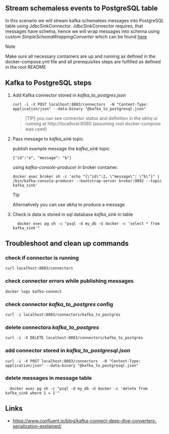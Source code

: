 ## Stream schemaless events to PostgreSQL table

In this scenario we will stream kafka schemaless messages into PostgreSQL table using JdbcSinkConnector.
JdbcSinkConnector requires, that messages have schema, hence we will wrap messages 
into schema using custom *SimpleSchemaWrappingConverter* which can be found [here](https://github.com/tomaszkubacki/schema_wrapping)

>[!NOTE]
> Make sure all necessary containers are up and running as defined in the docker-compose.yml file
> and all prerequisites steps are fulfilled as defined in the root README

## Kafka to PostgreSQL steps

1. Add Kafka connector stored in *kafka_to_postgres.json*
 
   ```shell
   curl -i -X POST localhost:8083/connectors  -H "Content-Type: application/json" --data-binary "@kafka_to_postgresql.json"
   ```
   > [TIP]
   > you can see connector status and definition in the *akhq* ui
   > running at http://localhost:8080 (assuming root docker-compose was used)

2. Pass message to *kafka_sink* topic

   publish example message the *kafka_sink* topic
   ```
   {"id":"a", "message": "b"}
   ```

   using *kafka-console-producer* in broker container.

   ```shell
   docker exec broker sh -c 'echo "{\"id\":2, \"message\": \"b\"}" | /bin/kafka-console-producer --bootstrap-server broker:9092 --topic kafka_sink'
   ```
  
   > [!TIP]
   > Alternatively you can use *akhq* to produce a message

3. Check is data is stored in sql database *kafka_sink* in table

   ```shell
     docker exec pg sh -c "psql -d my_db -U docker -c 'select * from kafka_sink'"
   ```

## Troubleshoot and clean up commands

### check if connector is running
```shell 
curl localhost:8083/connectors
```

### check connector errors while publishing messages
```shell
docker logs kafka-connect
```

### check connector *kafka_to_postgres* config

```shell 
curl -i localhost:8083/connectors/kafka_to_postgres
```

### delete connectora *kafka_to_postgres*

```shell 
curl -i -X DELETE localhost:8083/connectors/kafka_to_postgres
```

### add connector stored in *kafka_to_postgresql.json*

```shell
curl -i -X POST localhost:8083/connectors  -H "Content-Type: application/json" --data-binary "@kafka_to_postgresql.json"
```

### delete messages in message table

```shell
  docker exec pg sh -c "psql -d my_db -U docker -c 'delete from kafka_sink where 1 = 1'"
```

## Links

- https://www.confluent.io/blog/kafka-connect-deep-dive-converters-serialization-explained/

